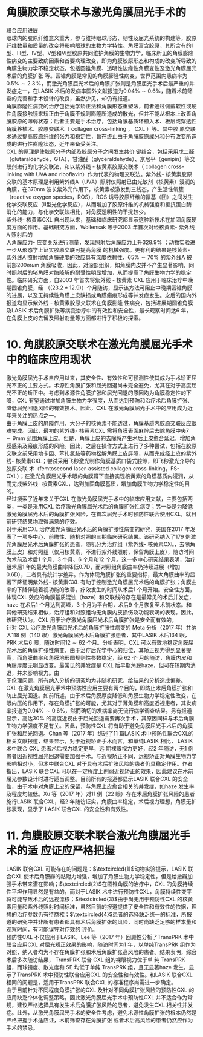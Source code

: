 # 角膜胶原交联术与激光角膜屈光手术的  
联合应用进展  
眼球内的胶原纤维意义重大，参与维持眼球形态、韧性及屈光系统的构建等，胶原纤维数量和质量的改变将影响眼球的生物力学特性。角膜富含胶原，其所含有的Ⅰ型、Ⅲ型、Ⅳ型、Ⅴ型和Ⅵ型胶原共同维护角膜的生物力学，临床所见的角膜膨隆性病变的主要致病因素和首要病理改变，即为角膜胶原形态和构成的改变所导致的角膜生物力学不稳定状态，包括圆锥角膜、透明性边缘性角膜变性及激光角膜屈光术后的角膜扩张 等。圆锥角膜是常见的角膜膨隆性病变，世界范围内患病率为$0.5\%\sim2.3\,\%$，而激光角膜屈光术后的角膜扩张则是角膜屈光手术后最严重的并发症之一，在LASIK 术后的发病率国外文献报道为$0.04\%\sim0.6\%$，随着术前筛查的完善和手术设计的改良，虽然少见，却仍有报道。  
角膜膨隆性病变的治疗包括光学矫正法和角膜形态重塑法，前者通过佩戴软性或硬性角膜接触镜来矫正由于角膜不规则膨隆所造成的散光，但并不能从根本上改善角膜胶原的薄弱状态；后者主要是手术治疗，包括角膜基质环植入术、板层或穿透性角膜移植术、胶原交联术（ collagen cross-linking ， CXL ）等。其中胶 原交联术通过提高胶原纤维的张力和稳定性，旨在终止由于角膜胶原成分和分布改变所造成的进行性膨隆状态，近年来备受关注。  
CXL  的原理是使胶原分子内部及胶原分子之间发生共价 键结合，包括采用戊二醛（glutaraldehyde，GTA）、甘油醛（glyceraldehyde）、京尼平（genipin）等交联剂进行的化学交联法，和以紫外线 -  核黄素胶原交联术（ collagen cross-linking with  UVA and riboﬂavin）作为代表的物理交联法。紫外线- 核黄素胶原交联的基本原理是利用紫外线A（UVA）照射仪照射已由光敏剂（核黄素）浸润的角膜，在$370\mathrm{nm}$ 波长紫外光作用下，核黄素被激发到三线态，产生活性氧簇（reactive oxygen species，ROS），ROS 诱导胶原纤维的氨基（团）之间发生化学交联反应（Ⅱ型光化学反应），从而增加了胶原纤维的机械强度和抵抗蛋白酶消化的能力，与化学交联法相比，对角膜透明性的干扰较少。  
紫外线- 核黄素CXL 自出现以来，基础和临床研究都显示这种新技术在加固角膜硬度方面的作用。基础研究方面，Wollensak 等于2003 年首次对经核黄素- 紫外线A 照射后的  
人角膜应力- 应变关系进行测量，发现照射后角膜应力上升$328.9\%$ ；动物实验进一步从形态学上证实胶原交联可提高角膜 的机械强度。更有利的结果是核黄素- 紫外线A 照射增加角膜硬度的效应具有深度依赖性，$65\%\sim70\%$ 的紫外线A 被前部$200mu\mathrm{m}$ 角膜吸收，因此，对深部组织，如角膜内皮并不产生显著影响，同时照射后的猪角膜对酶降解的耐受性明显增加，从而提高了角膜生物力学的稳定性。临床研究方面，自2003 年首次将紫外线 -  核黄素 CXL  应用于临床治疗中晚期圆锥角膜，经 （$(23.2\pm12.9)$）个月随访，显示该方法可阻止中晚期圆锥角膜的进展，以及无持续性角膜上皮缺损或角膜瘢痕形成等并发症发生。之后的国内外报道均显示紫外线 -  核黄素胶原交联术在角膜膨隆 性病变，包括进展期圆锥角膜及LASIK 术后角膜扩张等病变治疗中的有效性和安全性，最长观察时间达6 年，在角膜上皮的去留及照射剂量等方面都进行了积极的探索。  
# 10. 角膜胶原交联术在激光角膜屈光手术中的临床应用现状  
激光角膜屈光手术自应用以来，其安全性、有效性和可预测性使其成为手术矫正屈光不正的主要方式。术源性角膜扩张和屈光回退尚未完全避免，尤其在对于高度屈光不正的矫正中。考虑到术源性角膜扩张和屈光回退的原因均为角膜稳定性的下降，CXL 有望通过增加角膜生物力学强度，从而达到预防和治疗术后角膜扩张、降低屈光回退风险的有效技术。因此，CXL 在激光角膜屈光手术中的应用成为近年来关注的热点之一。  
由于角膜上皮的屏障作用，大分子的核黄素不能透过，角膜基质内胶原交联反应很难完成。因此，最初的紫外线- 核黄素CXL 需将角膜表面麻醉后去除角膜中央$7\sim9\mathrm{mm}$ 范围角膜上皮。但是，角膜上皮的去除将产生术后上皮愈合延迟，增加角膜感染及瘢痕形成的风险。因此，之后在操作方式上进行了多种尝试，包括在胶原交联之前采用地卡因、苯扎氯胺等药物松解角膜上皮屏障，从而完成经上皮的紫外线- 核黄素CXL；尝试采用飞秒激光制作角膜基质口袋式腔隙，即飞秒激光介导的胶原交联 术（femtosecond laser-assisted collagen cross-linking，FS-CXL）；在激光角膜屈光手术眼的角膜瓣下直接实现核黄素的角膜基质内浸润，从而完成紫外线- 核黄素CXL，达到加固角膜基质，增加角膜生物力学稳定性的目的。  
经过搜索了近年来关于CXL 在激光角膜屈光手术中的临床应用文献，主要包括两类，一类是采用CXL 治疗激光角膜屈光术后的角膜扩张性病变；另一类是为降低激光角膜屈光术后的角膜扩张风险，在首次屈光手术时预防性联合使用CXL，就目前研究结果均取得满意的疗效。  
对于采用CXL 治疗激光角膜屈光术后的角膜扩张性病变的研究，美国在2017 年发表了一项多中心、前瞻性、随机对照的三期临床研究结果。该研究纳入了179 例激光角膜屈光术后角膜扩张的患者，随机分为治疗组（紫外线- 核黄素CXL，去除角膜上皮）和对照组（仅用核黄素，不进行紫外线照射，保留角膜上皮），随访时间为术前及术后1 个月、3 个月、6 个月和12 个月。这一多中心研究结果表明，治疗组术后1 年的最大角膜曲率降低0.7D，而对照组角膜曲率仍持续进展（增加0.6D），二者具有统计学差异。作为体现角膜扩张的重要指标，最大角膜曲率的显著下降证明紫外线- 核黄素CXL 有助于控制激光角膜屈光术后的角膜扩张；角膜曲率的下降伴随着视功能的改善，疗效发生的时间从术后1 个月开始。安全性方面，体现CXL 效应的角膜基质混浊（haze）和交联线的存在是最常见的术后并发症，haze 在术后1 个月达到高峰，3 个月为平台期，术后9 个月恢复至术前状态。和其他研究结果相似，治疗组和对照组均无角膜内皮损伤及功能衰竭的表现。因此，该研究认为，CXL 用于治疗激光角膜屈光术后角膜扩张是安全而有效的。  
针对 CXL  治疗激光角膜屈光术后的角膜扩张性病变的 Meta 分析（2017 年）共纳入118 例（140 眼）激光角膜屈光术后角膜扩张患者，其中LASIK 术后134 眼，PRK 术后6 眼，随访时间$12\sim62$ 个月。分析表明，CXL 可以有效地稳定角膜屈光术后的角膜扩张性病变，由于治疗后光学中心的归位，其矫正视力得到显著提高，而角膜曲率和角膜地形图规则性参数稳定，经 62  个 月的随访，角膜内皮和角膜厚度无明显改变。最常见的并发症是 CXL 后早期角膜haze，但可在短期内消退，并未影响视力。由  
于伦理问题，所有纳入分析的研究均为非随机研究，给结果的分析造成偏差。  
CXL 在激光角膜屈光手术中预防性应用主要有两个目的，即防止术后角膜扩张和防止屈光回退。如前所述，由于术后角膜厚度降低和角膜生物力学稳定性改变，在眼内压的作用下，存在角膜扩张的可能，尤其对于薄角膜和高度近视患者，其发病率报道为$0.04\%\sim0.6\%$，然而确切的发病率尚无流行病学调查结果。另有报道显示，高达$30\%$ 的高度近视由于屈光回退需要再次手术，其原因同样与术后角膜生物力学强度不足有关。因此，预防性CXL 将有助于避免角膜屈光手术后的角膜扩张和屈光回退。Chan 等（2017 年）综述了11 篇LASIK 术中预防性联合CXL的相关文献报道，结果显示，对于近视矫正手术而言，和单纯LASIK  相比， LASIK  术中联合 CXL  患者术后视力稳定更早，远 期裸眼视力更好，经2 年随访，无1 例患者因近视性屈光回退需要加强手术。与近视矫正不同，远视矫正对角膜生物力学影响相对小，但术中联合CXL 对于具有术后扩张风险的患者仍具稳定作用。作者指出，LASIK 联合CXL 可以在一定程度上削弱近视矫正的效果，因此建议在术前屈光参数设计时进行适当调整。目前所有的报道都显示LASIK 联合CXL 的安全性，由于术中对角膜上皮的保留，与角膜上皮愈合相关的并发症，如haze 发生率及程度均较低。Xu 等（2017 年）对11 例（22 眼）存在术后角膜扩张风险的患者施行LASIK 联合CXL，经2 年随访证实，角膜曲率稳定，术后视力理想，角膜无扩张表现，显示了 LASIK 联合CXL 的安全性和有效性。  
# 11.  角膜胶原交联术联合激光角膜屈光手术的适 应证应严格把握  
LASIK 联合CXL 可能存在的问题是：$\textcircled{1}$动物实验提示，LASIK 联合CXL 使术后角膜瓣的黏附力增强，增加了角膜生物力学稳定性，但是给掀瓣加强手术带来潜在影响；$\textcircled{2}$在圆锥角膜的治疗中，CXL 的角膜持续性平坦作用显然是有益的，而对于LASIK 术中进行预防性CXL，角膜持续性变平将可能导致术后的远视漂移；$\textcircled{3}$由于尚无用于预防性CXL 的核黄素用量和紫外线照射时间标准，虽然目前的报道提供了安全性和有效性的依据，理想的治疗参数仍有待商榷；$\textcircled{4}$患者的选择缺乏统一的标准，所报道的研究中并非所有患者都具有术后角膜扩张的风险，同时尚缺乏足够的样本量和观察时间，有可能误导对疗效的 评价。  
预防性CXL 不仅应用于LASIK，Lee 等（2017 年）回顾性分析了TransPRK 术中联合应用CXL 对屈光矫正效果的影响，随访时间为1 年，以单纯TransPRK 组作为对照，纳入者均为不存在角膜扩张和术后角膜扩张高风险的患者。结果表明，综合术后多次随访结果， TransPRK  联合 CXL  组的裸眼视力优于单 纯 TransPRK  组，而球镜度、散光度和 SE  均低于单纯 TransPRK 组，且无显著haze 发生，显示了TransPRK 术中预防性联合应用CXL 的安全性和有效性。和LASIK 联合CXL 相同的问题是，适用于TransPRK 联合CXL 的标准程序尚需进一步确定。  
由于目前针对不同程度角膜扩张的CXL 及针对不同角膜扩张风险的预防性CXL 的应用缺乏个体化调整策略，因此激光角膜屈光手术中预防性CXL 并不适合作为常规，建议严格选择具有发生术后角膜扩张风险的患者，避免发生CXL 相关性并发症。此外，从激光角膜屈光手术的安全性考虑，避免术源性角膜扩张的根本仍然是严格把握手术适应证，术前筛查存在角膜扩张 或者术后高风险的患者仍然应作为手术的禁忌。  